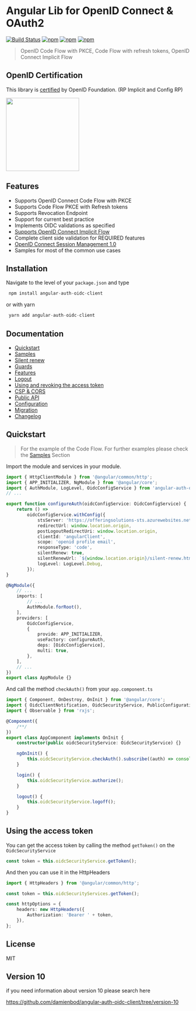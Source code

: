 # Angular Lib for OpenID Connect & OAuth2

[![Build Status](https://travis-ci.org/damienbod/angular-auth-oidc-client.svg?branch=master)](https://travis-ci.org/damienbod/angular-auth-oidc-client) [![npm](https://img.shields.io/npm/v/angular-auth-oidc-client.svg)](https://www.npmjs.com/package/angular-auth-oidc-client) [![npm](https://img.shields.io/npm/dm/angular-auth-oidc-client.svg)](https://www.npmjs.com/package/angular-auth-oidc-client) [![npm](https://img.shields.io/npm/l/angular-auth-oidc-client.svg)](https://www.npmjs.com/package/angular-auth-oidc-client)

> OpenID Code Flow with PKCE, Code Flow with refresh tokens, OpenID Connect Implicit Flow

## OpenID Certification

This library is <a href="http://openid.net/certification/#RPs">certified</a> by OpenID Foundation. (RP Implicit and Config RP)

<a href="http://openid.net/certification/#RPs"><img src="https://damienbod.files.wordpress.com/2017/06/oid-l-certification-mark-l-rgb-150dpi-90mm.png" alt="" width="200" /></a>

## Features

-   Supports OpenID Connect Code Flow with PKCE
-   Supports Code Flow PKCE with Refresh tokens
-   Supports Revocation Endpoint
-   Support for current best practice
-   Implements OIDC validations as specified
-   [Supports OpenID Connect Implicit Flow](http://openid.net/specs/openid-connect-implicit-1_0.html)
-   Complete client side validation for REQUIRED features
-   [OpenID Connect Session Management 1.0](http://openid.net/specs/openid-connect-session-1_0.html)
-   Samples for most of the common use cases

## Installation

Navigate to the level of your `package.json` and type

```typescript
 npm install angular-auth-oidc-client
```

or with yarn

```typescript
 yarn add angular-auth-oidc-client
```

## Documentation

-   [Quickstart](https://github.com/damienbod/angular-auth-oidc-client/tree/master/docs/quickstart.md)
-   [Samples](https://github.com/damienbod/angular-auth-oidc-client/tree/master/docs/samples.md)
-   [Silent renew](https://github.com/damienbod/angular-auth-oidc-client/tree/master/docs/silent-renew.md)
-   [Guards](https://github.com/damienbod/angular-auth-oidc-client/tree/master/docs/guards.md)
-   [Features](https://github.com/damienbod/angular-auth-oidc-client/tree/master/docs/features.md)
-   [Logout](https://github.com/damienbod/angular-auth-oidc-client/tree/master/docs/logout.md)
-   [Using and revoking the access token](https://github.com/damienbod/angular-auth-oidc-client/tree/master/docs/using-access-tokens.md)
-   [CSP & CORS](https://github.com/damienbod/angular-auth-oidc-client/tree/master/docs/csp-cors-config.md)
-   [Public API](https://github.com/damienbod/angular-auth-oidc-client/tree/master/docs/public-api.md)
-   [Configuration](https://github.com/damienbod/angular-auth-oidc-client/tree/master/docs/configuration.md)
-   [Migration](https://github.com/damienbod/angular-auth-oidc-client/tree/master/docs/migration.md)
-   [Changelog](https://github.com/damienbod/angular-auth-oidc-client/tree/master/CHANGELOG.md)

## Quickstart

> For the example of the Code Flow. For further examples please check the [Samples](docs/samples.md) Section

Import the module and services in your module.

```typescript
import { HttpClientModule } from '@angular/common/http';
import { APP_INITIALIZER, NgModule } from '@angular/core';
import { AuthModule, LogLevel, OidcConfigService } from 'angular-auth-oidc-client';
// ...

export function configureAuth(oidcConfigService: OidcConfigService) {
    return () =>
        oidcConfigService.withConfig({
            stsServer: 'https://offeringsolutions-sts.azurewebsites.net',
            redirectUrl: window.location.origin,
            postLogoutRedirectUri: window.location.origin,
            clientId: 'angularClient',
            scope: 'openid profile email',
            responseType: 'code',
            silentRenew: true,
            silentRenewUrl: `${window.location.origin}/silent-renew.html`,
            logLevel: LogLevel.Debug,
        });
}

@NgModule({
    // ...
    imports: [
        // ...
        AuthModule.forRoot(),
    ],
    providers: [
        OidcConfigService,
        {
            provide: APP_INITIALIZER,
            useFactory: configureAuth,
            deps: [OidcConfigService],
            multi: true,
        },
    ],
    // ...
})
export class AppModule {}
```

And call the method `checkAuth()` from your `app.component.ts`

```typescript
import { Component, OnDestroy, OnInit } from '@angular/core';
import { OidcClientNotification, OidcSecurityService, PublicConfiguration } from 'angular-auth-oidc-client';
import { Observable } from 'rxjs';

@Component({
    /**/
})
export class AppComponent implements OnInit {
    constructor(public oidcSecurityService: OidcSecurityService) {}

    ngOnInit() {
        this.oidcSecurityService.checkAuth().subscribe((auth) => console.log('is authenticated', auth));
    }

    login() {
        this.oidcSecurityService.authorize();
    }

    logout() {
        this.oidcSecurityService.logoff();
    }
}
```

## Using the access token

You can get the access token by calling the method `getToken()` on the `OidcSecurityService`

```typescript
const token = this.oidcSecurityService.getToken();
```

And then you can use it in the HttpHeaders

```typescript
import { HttpHeaders } from '@angular/common/http';

const token = this.oidcSecurityServices.getToken();

const httpOptions = {
    headers: new HttpHeaders({
        Authorization: 'Bearer ' + token,
    }),
};
```

## License

MIT

## Version 10

if you need information about version 10 please search here

https://github.com/damienbod/angular-auth-oidc-client/tree/version-10
